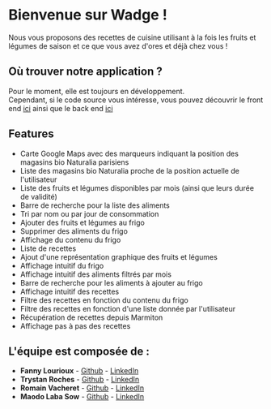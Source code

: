 # Bienvenue sur Wadge !

Nous vous proposons des recettes de cuisine utilisant à la fois les fruits et légumes de saison et ce que vous avez d'ores et déjà chez vous !

## Où trouver notre application ?
Pour le moment, elle est toujours en développement. <br>
Cependant, si le code source vous intéresse, vous pouvez découvrir le front end [ici](https://github.com/RomainVacheret/Wadge-FrontEnd) ainsi que le back end [ici](https://github.com/RomainVacheret/Wadge-BackEnd)

## Features
* Carte Google Maps avec des marqueurs indiquant la position des magasins bio Naturalia parisiens 
* Liste des magasins bio Naturalia proche de la position actuelle de l'utilisateur
* Liste des fruits et légumes disponibles par mois (ainsi que leurs durée de validité)
* Barre de recherche pour la liste des aliments
* Tri par nom ou par jour de consommation
* Ajouter des fruits et légumes au frigo
* Supprimer des aliments du frigo
* Affichage du contenu du frigo
* Liste de recettes
* Ajout d'une représentation graphique des fruits et légumes
* Affichage intuitif du frigo
* Affichage intuitif des aliments filtrés par mois
* Barre de recherche pour les aliments à ajouter au frigo
* Affichage intuitif des recettes
* Filtre des recettes en fonction du contenu du frigo
* Filtre des recettes en fonction d'une liste donnée par l'utilisateur
* Récupération de recettes depuis Marmiton
* Affichage pas à pas des recettes

## L'équipe est composée de :
* **Fanny Lourioux** - [Github](https://github.com/FannyLourioux) - [LinkedIn](https://www.linkedin.com/in/fanny-lourioux-4744941a0/)
* **Trystan Roches** - [Github](https://github.com/Trystan4) - [LinkedIn](https://www.linkedin.com/in/trystan-roches-4a6ba0171/)
* **Romain Vacheret** - [Github](https://github.com/RomainVacheret) - [LinkedIn](https://www.linkedin.com/in/romain-vacheret-b58270189/)
* **Maodo Laba Sow** - [Github](https://github.com/sowJamndg) - [LinkedIn](https://www.linkedin.com/in/maodo-laba-sow-668244184/)
